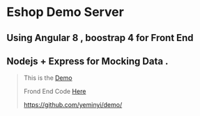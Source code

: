 # Eshop Demo Server

## Using Angular 8 , boostrap 4 for Front End

## Nodejs + Express for Mocking Data .

> This is the [Demo](https://yeminyi-eshopserver-3.glitch.me/)
>
> Frond End Code [Here](https://github.com/yeminyi/demo/)
>
><https://github.com/yeminyi/demo/>
>